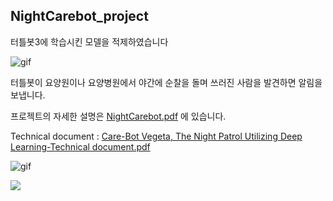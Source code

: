 ## NightCarebot_project

터틀봇3에 학습시킨 모델을 적제하였습니다

![gif](https://github.com/s1c5000/Night_Carebot_project/blob/master/media/image49.gif?raw=true)



터틀봇이 요양원이나 요양병원에서 야간에 순찰을 돌며 쓰러진 사람을 발견하면 알림을 보냅니다.



프로젝트의 자세한 설명은 [NightCarebot.pdf](https://github.com/s1c5000/Night_Carebot_project/blob/master/NightCarebot.pdf) 에 있습니다.

Technical document : [Care-Bot Vegeta, The Night Patrol Utilizing Deep Learning-Technical document.pdf](https://github.com/s1c5000/Night_Carebot_project/blob/master/Care-Bot%20Vegeta%2C%20The%20Night%20Patrol%20Utilizing%20Deep%20Learning-Technical%20document.pdf)

![gif](https://github.com/s1c5000/Night_Carebot_project/blob/master/media/image39.gif?raw=true)

![](https://github.com/s1c5000/Night_Carebot_project/blob/master/media/image33.gif?raw=true)









